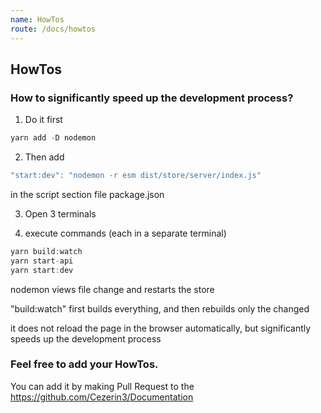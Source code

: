 ```yaml
---
name: HowTos
route: /docs/howtos
---
```


## HowTos

### How to significantly speed up the development process?

1. Do it first

```javascript
yarn add -D nodemon
```

2. Then add

```javascript
"start:dev": "nodemon -r esm dist/store/server/index.js"
```

in the script section file package.json

3. Open 3 terminals

4. execute commands (each in a separate terminal)

```javascript
yarn build:watch
yarn start-api
yarn start:dev
```

nodemon views file change and restarts the store

"build:watch" first builds everything, and then rebuilds only the changed

it does not reload the page in the browser automatically, but significantly speeds up the development process

### Feel free to add your HowTos.

You can add it by making Pull Request to the https://github.com/Cezerin3/Documentation

